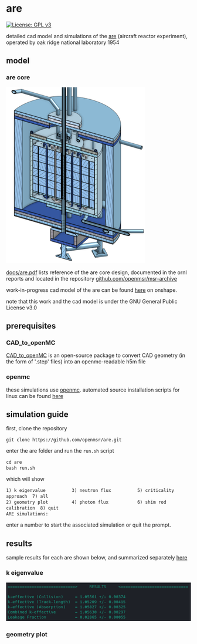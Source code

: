 # are
[![License: GPL v3](https://img.shields.io/badge/License-GPLv3-blue.svg)](https://www.gnu.org/licenses/gpl-3.0)

detailed cad model and simulations of the [are](https://en.wikipedia.org/wiki/Aircraft_Reactor_Experiment) (aircraft reactor experiment), operated by oak ridge national laboratory 1954

## model

### are core
![](figures/core.png)

[docs/are.pdf](docs/are.pdf) lists reference of the are core design, documented in the ornl reports and located in the repository [github.com/openmsr/msr-archive](https://github.com/openmsr/msr-archive/blob/master/README.md)

work-in-progress cad model of the are can be found [here](https://cad.onshape.com/documents/b83e5f739a4507bf06f2a2a9/w/9511a6ac44a9e4d439d86976/e/36d3d4af112bbf8cad7d521b?renderMode=0&uiState=62d907b3549a2247567bee8c) on onshape.

note that this work and the cad model is under the GNU General Public License v3.0

## prerequisites
### CAD_to_openMC
[CAD_to_openMC](https://github.com/openmsr/CAD_to_openMC) is an open-source package to convert CAD geometry (in the form of '.step' files) into an openmc-readable h5m file

### openmc
these simulations use [openmc](https://docs.openmc.org/en/stable/). automated source installation scripts for linux can be found [here](https://github.com/openmsr/openmc_install_scripts)

## simulation guide

first, clone the repository

```
git clone https://github.com/openmsr/are.git
```

enter the are folder and run the `run.sh` script

```
cd are
bash run.sh
```

which will show 

```
1) k eigenvalue          3) neutron flux          5) criticality approach  7) all
2) geometry plot         4) photon flux           6) shim rod calibration  8) quit
ARE simulations: 
```

enter a number to start the associated simulation or quit the prompt.

## results

sample results for each are shown below, and summarized separately [here](./results)

### k eigenvalue

![](./results/figures/k.png)

### geometry plot